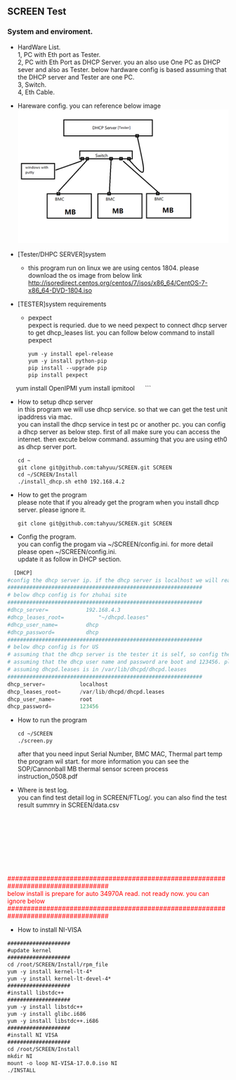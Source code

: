 ## SCREEN Test

### System and enviroment.

* HardWare List.<br>
  1, PC with Eth port as Tester.<br>
  2, PC with Eth Port as DHCP Server. you an also use One PC as DHCP sever and also as Tester. below hardware config is based assuming that the DHCP server and Tester are one PC.<br>
  3, Switch.<br>
  4, Eth Cable.<br>
  
* Hareware config. you can reference below image
![Image text](https://github.com/tahyuu/SCREEN/blob/master/SOP/HarwareConfig.png)
* [Tester/DHPC SERVER]system
  * this program run on linux
  we are using centos 1804. please download the os image from below link<br>
  http://isoredirect.centos.org/centos/7/isos/x86_64/CentOS-7-x86_64-DVD-1804.iso
* [TESTER]system requirements
  * pexpect<br>
      pexpect is requried. due to we need pexpect to connect dhcp server to get dhcp_leases list.
      you can follow below command to install pexpect
      ```
      yum -y install epel-release
      yum -y install python-pip
      pip install --upgrade pip
      pip install pexpect
      yum install OpenIPMI
      yum install ipmitool
      ```
  * How to setup dhcp server<br>
      in this program we will use dhcp service. so that we can get the test unit ipaddress via mac.<br>
    you can install the dhcp service in test pc or another pc.
      you can config a dhcp server as below step. first of all make sure you can access the internet. then excute below command.
      assuming that you are using eth0 as dhcp server port.
      ```
      cd ~
      git clone git@github.com:tahyuu/SCREEN.git SCREEN
      cd ~/SCREEN/Install
      ./install_dhcp.sh eth0 192.168.4.2
      ```
      
* How to get the program<br>
 please note that if you already get the program when you install dhcp server. please ignore it.
  ```
  git clone git@github.com:tahyuu/SCREEN.git SCREEN
  ```

* Config the program.<br>
  you can config the progam via ~/SCREEN/config.ini. for more detail please open ~/SCREEN/config.ini.<br>
  update it as follow in DHCP section.<br>
  
```python
  [DHCP]
#config the dhcp server ip. if the dhcp server is localhost we will read file from localhost.
##############################################################
# below dhcp config is for zhuhai site
##############################################################
#dhcp_server=            192.168.4.3
#dhcp_leases_root=           "~/dhcpd.leases"
#dhcp_user_name=         dhcp
#dhcp_password=          dhcp
##############################################################
# below dhcp config is for US 
# assuming that the dhcp server is the tester it is self, so config the dhcp_server to localhost.
# assuming that the dhcp user name and password are boot and 123456. please update it according
# assuming dhcpd.leases is in /var/lib/dhcpd/dhcpd.leases
##############################################################
dhcp_server=           localhost
dhcp_leases_root=      /var/lib/dhcpd/dhcpd.leases
dhcp_user_name=        root
dhcp_password=         123456
```
  
  
* How to run the program
  ```
  cd ~/SCREEN
  ./screen.py
  ```
  after that you need input Serial Number, BMC MAC, Thermal part temp<br> the program wil start. for more information you can see the SOP/Cannonball MB thermal sensor screen process instruction_0508.pdf


* Where is test log.<br>
  you can find test detail log in SCREEN/FTLog/.
  you can also find the test result summry in SCREEN/data.csv<br><br><br><br><br><br><br><br><br>
  
<font color="#FF0000">##################################################################################<br>
below install is prepare for auto 34970A read. not ready now. you can ignore below<br>
##################################################################################<br></font>
* How to install NI-VISA
```
####################
#update kernel
####################
cd /root/SCREEN/Install/rpm_file
yum -y install kernel-lt-4*
yum -y install kernel-lt-devel-4*
####################
#install libstdc++
####################
yum -y install libstdc++
yum -y install glibc.i686
yum -y install libstdc++.i686
####################
#install NI VISA
####################
cd /root/SCREEN/Install
mkdir NI
mount -o loop NI-VISA-17.0.0.iso NI
./INSTALL
```
  
